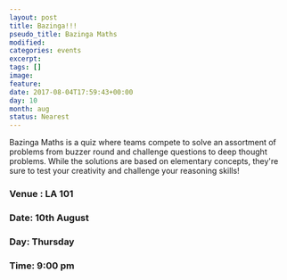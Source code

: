 ```yaml
---
layout: post
title: Bazinga!!!
pseudo_title: Bazinga Maths
modified:
categories: events
excerpt:
tags: []
image:
feature:
date: 2017-08-04T17:59:43+00:00
day: 10
month: aug
status: Nearest
---
```


Bazinga Maths is a quiz where teams compete to solve an assortment of problems from buzzer round and challenge questions to deep thought problems. While the solutions are based on elementary concepts, they're sure to test your creativity and challenge your reasoning skills!

### Venue : LA 101

### Date: 10th August

### Day: Thursday

### Time: 9:00 pm

